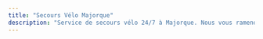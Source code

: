 ```yaml
---
title: "Secours Vélo Majorque"
description: "Service de secours vélo 24/7 à Majorque. Nous vous ramenons avec votre vélo si quelque chose ne va pas."
---
```


<!-- Content will be added later -->
